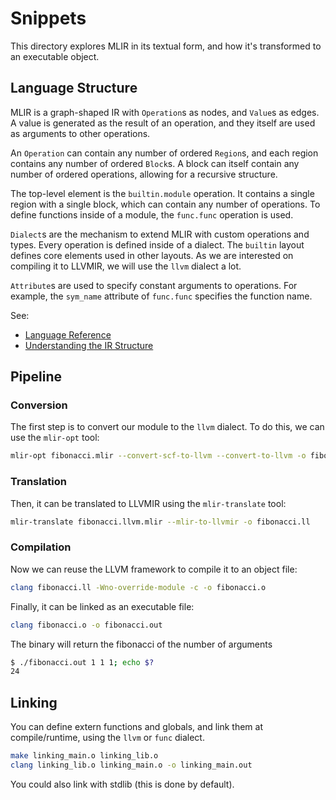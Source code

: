 # Snippets

This directory explores MLIR in its textual form, and how it's transformed to an executable object.

## Language Structure

MLIR is a graph-shaped IR with `Operation`s as nodes, and `Value`s as edges. A value is generated as the result of an operation, and they itself are used as arguments to other operations.

An `Operation` can contain any number of ordered `Region`s, and each region contains any number of ordered `Block`s. A block can itself contain any number of ordered operations, allowing for a recursive structure.

The top-level element is the `builtin.module` operation. It contains a single region with a single block, which can contain any number of operations. To define functions inside of a module, the `func.func` operation is used.

`Dialect`s are the mechanism to extend MLIR with custom operations and types. Every operation is defined inside of a dialect. The `builtin` layout defines core elements used in other layouts. As we are interested on compiling it to LLVMIR, we will use the `llvm` dialect a lot.

`Attribute`s are used to specify constant arguments to operations. For example, the `sym_name` attribute of `func.func` specifies the function name.

See:
- [Language Reference](https://mlir.llvm.org/docs/LangRef/)
- [Understanding the IR Structure](https://mlir.llvm.org/docs/Tutorials/UnderstandingTheIRStructure/)

## Pipeline

### Conversion

The first step is to convert our module to the `llvm` dialect. To do this, we can use the `mlir-opt` tool:
```bash
mlir-opt fibonacci.mlir --convert-scf-to-llvm --convert-to-llvm -o fibonacci.llvm.mlir
```

### Translation

Then, it can be translated to LLVMIR using the `mlir-translate` tool:
```bash
mlir-translate fibonacci.llvm.mlir --mlir-to-llvmir -o fibonacci.ll
```

### Compilation

Now we can reuse the LLVM framework to compile it to an object file:
```bash
clang fibonacci.ll -Wno-override-module -c -o fibonacci.o
```

Finally, it can be linked as an executable file:
```bash
clang fibonacci.o -o fibonacci.out
```

The binary will return the fibonacci of the number of arguments
```bash
$ ./fibonacci.out 1 1 1; echo $?
24
```

## Linking

You can define extern functions and globals, and link them at compile/runtime, using the `llvm` or `func` dialect.
```bash
make linking_main.o linking_lib.o
clang linking_lib.o linking_main.o -o linking_main.out
```

You could also link with stdlib (this is done by default).
